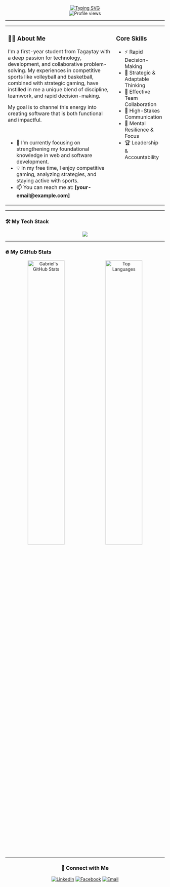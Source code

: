 <div align="center">
  <a href="https://git.io/typing-svg"><img src="https://readme-typing-svg.demolab.com?font=Inter&size=35&pause=1000&color=47BFBD¢er=true&vCenter=true&width=500&lines=Hi+there+%F0%9F%91%8B%2C+I'm+Gabriel+Velasquez;A+Passionate+Developer+and+Student;Always+Learning+and+Growing" alt="Typing SVG" /></a>
</div>

<div align="center">
 <img src="https://komarev.com/ghpvc/?username=[YOUR_GITHUB_USERNAME]&style=flat-square&color=47BFBD&label=PROFILE+VIEWS" alt="Profile views"/>
</div>

---

<table width="100%">
  <tr>
    <td width="70%" valign="top">
      <h3>👨‍💻 About Me</h3>
      <p>I'm a first-year student from Tagaytay with a deep passion for technology, development, and collaborative problem-solving. My experiences in competitive sports like volleyball and basketball, combined with strategic gaming, have instilled in me a unique blend of discipline, teamwork, and rapid decision-making.</p>
      <p>My goal is to channel this energy into creating software that is both functional and impactful.</p>
      <br>
      <ul>
        <li>🌱 I’m currently focusing on strengthening my foundational knowledge in web and software development.</li>
        <li>💡 In my free time, I enjoy competitive gaming, analyzing strategies, and staying active with sports.</li>
        <li>📫 You can reach me at: <strong>[your-email@example.com]</strong></li>
      </ul>
    </td>
    <td width="30%" valign="top">
      <h3>Core Skills</h3>
      <ul>
        <li>⚡ Rapid Decision-Making</li>
        <li>🔄 Strategic & Adaptable Thinking</li>
        <li>🤝 Effective Team Collaboration</li>
        <li>💬 High-Stakes Communication</li>
        <li>🧘 Mental Resilience & Focus</li>
        <li>🏆 Leadership & Accountability</li>
      </ul>
    </td>
  </tr>
</table>

---

### 🛠️ My Tech Stack

<p align="center">
  <a href="https://skillicons.dev">
    <img src="https://skillicons.dev/icons?i=js,html,css,python,java,mysql,git,vscode,github,figma,discord&perline=6" />
  </a>
</p>

---

### 🔥 My GitHub Stats

<p align="center">
  <img width="48%" src="https://github-readme-stats.vercel.app/api?username=[YOUR_GITHUB_USERNAME]&show_icons=true&theme=nord&hide_border=true&count_private=true&bg_color=1A202C&title_color=47BFBD&icon_color=3ACCA4" alt="Gabriel's GitHub Stats" />
  <img width="48%" src="https://github-readme-stats.vercel.app/api/top-langs/?username=[YOUR_GITHUB_USERNAME]&layout=compact&theme=nord&hide_border=true&langs_count=8&bg_color=1A202C&title_color=47BFBD&icon_color=3ACCA4" alt="Top Languages" />
</p>

---

<div align="center">
  <h3>🤝 Connect with Me</h3>
  <p>
    <a href="[your-linkedin-url]" target="_blank"><img alt="LinkedIn" src="https://img.shields.io/badge/LinkedIn-0077B5?style=for-the-badge&logo=linkedin&logoColor=white"></a>
    <a href="[your-facebook-or-other-social-url]" target="_blank"><img alt="Facebook" src="https://img.shields.io/badge/Facebook-1877F2?style=for-the-badge&logo=facebook&logoColor=white"></a>
    <a href="mailto:[your-email@example.com]" target="_blank"><img alt="Email" src="https://img.shields.io/badge/Gmail-D14836?style=for-the-badge&logo=gmail&logoColor=white"></a>
  </p>
</div>

